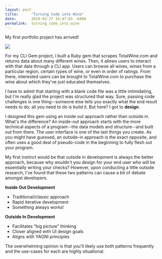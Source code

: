 ```yaml
---
layout: post
title:      "Turning Code into Wine"
date:       2018-03-27 14:47:01 -0400
permalink:  turning_code_into_wine
---
```



My first portfolio project has arrived! 

![](https://media.giphy.com/media/oGT1ial41PRks/giphy.gif)

For my CLI Gem project, I built a Ruby gem that scrapes TotalWine.com and returns data about many different wines. Then, it allows users to interact with that data through a CLI app. Users can browse all wines, wines from a particular region, certain types of wine, or even in order of ratings. From there, interested users can be brought to TotalWine.com to purchase the wine about which they've just educated themselves.

I have to admit that starting with a blank code file was a little intimidating, but I'm really glad the project was structured that way. Sure, passing code challenges is one thing--someone else tells you exactly what the end result needs to do; all you need to do is build it. But here? I got to **design**.

I designed this gem using an inside out approach rather than outside in. What's the difference? An inside-out approach starts with the more technical aspects of a program--the data models and structure--and built *out* from there. The user interface is one of the last things you create. As you might have guessed, an outside-in approach is the exact opposite, and often uses a good deal of pseudo-code in the beginning to fully flesh out your program.

My first instinct would be that outside in development is always the better approach, because why wouldn't you design for your end user who will be essentially writing your checks? However, upon conducting a little outside research, I've found that these two patterns can cause a bit of debate amongst developers.


**Inside Out Development**
* Traditional/classic approach
* Rapid iterative development
* Something always works!

**Outside In Development**
* Facilitates “big picture” thinking
* Closer aligned with UI design goals
* Aligns with YAGNI principles

The overwhelming opinion is that you'll likely use both patterns frequently and the use-cases for each are highly situational. 



